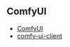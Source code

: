 ## ComfyUI

- [ComfyUI](https://github.com/comfyanonymous/ComfyUI)
- [comfy-ui-client](https://github.com/itsKaynine/comfy-ui-client?tab=readme-ov-file)
